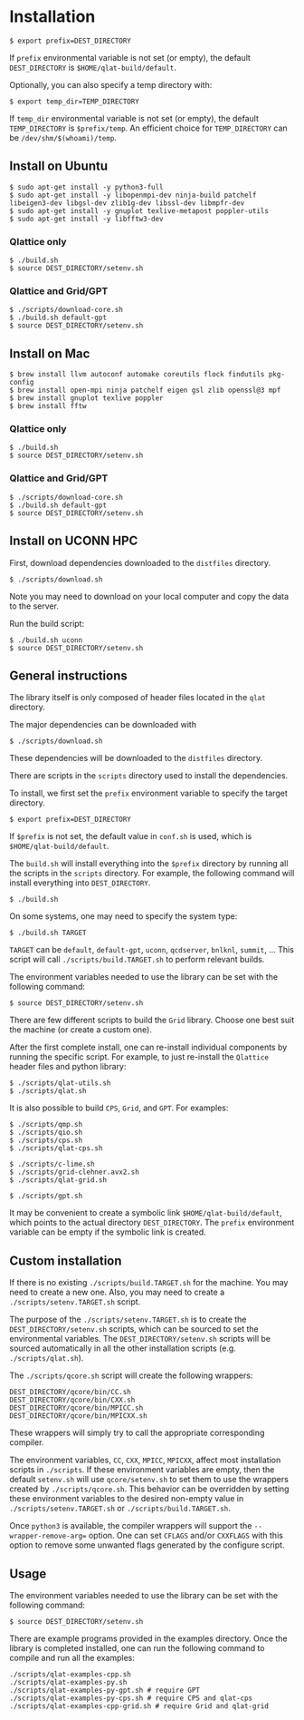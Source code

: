 # Installation

`$ export prefix=DEST_DIRECTORY`

If `prefix` environmental variable is not set (or empty), the default `DEST_DIRECTORY` is `$HOME/qlat-build/default`.

Optionally, you can also specify a temp directory with:

`$ export temp_dir=TEMP_DIRECTORY`

If `temp_dir` environmental variable is not set (or empty), the default `TEMP_DIRECTORY` is `$prefix/temp`. An efficient choice for `TEMP_DIRECTORY` can be `/dev/shm/$(whoami)/temp`.

## Install on Ubuntu

```
$ sudo apt-get install -y python3-full
$ sudo apt-get install -y libopenmpi-dev ninja-build patchelf libeigen3-dev libgsl-dev zlib1g-dev libssl-dev libmpfr-dev
$ sudo apt-get install -y gnuplot texlive-metapost poppler-utils
$ sudo apt-get install -y libfftw3-dev
```

### Qlattice only

```
$ ./build.sh
$ source DEST_DIRECTORY/setenv.sh
```

### Qlattice and Grid/GPT

```
$ ./scripts/download-core.sh
$ ./build.sh default-gpt
$ source DEST_DIRECTORY/setenv.sh
```

## Install on Mac

```
$ brew install llvm autoconf automake coreutils flock findutils pkg-config
$ brew install open-mpi ninja patchelf eigen gsl zlib openssl@3 mpf
$ brew install gnuplot texlive poppler
$ brew install fftw
```

### Qlattice only

```
$ ./build.sh
$ source DEST_DIRECTORY/setenv.sh
```

### Qlattice and Grid/GPT

```
$ ./scripts/download-core.sh
$ ./build.sh default-gpt
$ source DEST_DIRECTORY/setenv.sh
```

## Install on UCONN HPC

First, download dependencies downloaded to the `distfiles` directory.

`$ ./scripts/download.sh`

Note you may need to download on your local computer and copy the data to the server.

Run the build script:

```
$ ./build.sh uconn
$ source DEST_DIRECTORY/setenv.sh
```

## General instructions

The library itself is only composed of header files located in the `qlat` directory.

The major dependencies can be downloaded with

```
$ ./scripts/download.sh
```

These dependencies will be downloaded to the `distfiles` directory.

There are scripts in the `scripts` directory used to install the dependencies.

To install, we first set the `prefix` environment variable to specify the target directory.

```
$ export prefix=DEST_DIRECTORY
```

If `$prefix` is not set, the default value in `conf.sh` is used, which is `$HOME/qlat-build/default`.

The `build.sh` will install everything into the `$prefix` directory by running all the scripts in the `scripts` directory. For example, the following command will install everything into `DEST_DIRECTORY`.

```
$ ./build.sh
```

On some systems, one may need to specify the system type:

```
$ ./build.sh TARGET
```

`TARGET` can be `default`, `default-gpt`, `uconn`, `qcdserver`, `bnlknl`, `summit`, ... This script will call `./scripts/build.TARGET.sh` to perform relevant builds.

The environment variables needed to use the library can be set with the following command:

```
$ source DEST_DIRECTORY/setenv.sh
```

There are few different scripts to build the `Grid` library. Choose one best suit the machine (or create a custom one).

After the first complete install, one can re-install individual components by running the specific script. For example, to just re-install the `Qlattice` header files and python library:

```
$ ./scripts/qlat-utils.sh
$ ./scripts/qlat.sh
```

It is also possible to build `CPS`, `Grid`, and `GPT`. For examples:

```
$ ./scripts/qmp.sh
$ ./scripts/qio.sh
$ ./scripts/cps.sh
$ ./scripts/qlat-cps.sh

$ ./scripts/c-lime.sh
$ ./scripts/grid-clehner.avx2.sh
$ ./scripts/qlat-grid.sh

$ ./scripts/gpt.sh
```

It may be convenient to create a symbolic link `$HOME/qlat-build/default`, which points to the actual directory `DEST_DIRECTORY`. The `prefix` environment variable can be empty if the symbolic link is created.

## Custom installation

If there is no existing `./scripts/build.TARGET.sh` for the machine. You may need to create a new one. Also, you may need to create a `./scripts/setenv.TARGET.sh` script.

The purpose of the `./scripts/setenv.TARGET.sh` is to create the `DEST_DIRECTORY/setenv.sh` scripts, which can be sourced to set the environmental variables. The `DEST_DIRECTORY/setenv.sh` scripts will be sourced automatically in all the other installation scripts (e.g. `./scripts/qlat.sh`).

The `./scripts/qcore.sh` script will create the following wrappers:

```
DEST_DIRECTORY/qcore/bin/CC.sh
DEST_DIRECTORY/qcore/bin/CXX.sh
DEST_DIRECTORY/qcore/bin/MPICC.sh
DEST_DIRECTORY/qcore/bin/MPICXX.sh
```

These wrappers will simply try to call the appropriate corresponding compiler.

The environment variables, `CC`, `CXX`, `MPICC`, `MPICXX`, affect most installation scripts in `./scripts`. If these environment variables are empty, then the default `setenv.sh` will use `qcore/setenv.sh` to set them to use the wrappers created by `./scripts/qcore.sh`. This behavior can be overridden by setting these environment variables to the desired non-empty value in `./scripts/setenv.TARGET.sh` or `./scripts/build.TARGET.sh`.

Once `python3` is available, the compiler wrappers will support the `--wrapper-remove-arg=` option. One can set `CFLAGS` and/or `CXXFLAGS` with this option to remove some unwanted flags generated by the configure script.

## Usage

The environment variables needed to use the library can be set with the following command:

```
$ source DEST_DIRECTORY/setenv.sh
```

There are example programs provided in the examples directory. Once the library is completed installed, one can run the following command to compile and run all the examples:

```
./scripts/qlat-examples-cpp.sh
./scripts/qlat-examples-py.sh
./scripts/qlat-examples-py-gpt.sh # require GPT
./scripts/qlat-examples-py-cps.sh # require CPS and qlat-cps
./scripts/qlat-examples-cpp-grid.sh # require Grid and qlat-grid
```
